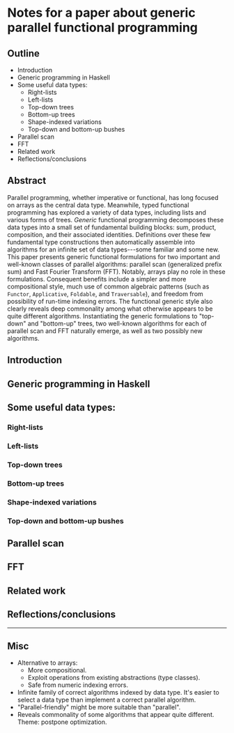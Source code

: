 # Notes for a paper about generic parallel functional programming

## Outline

*   Introduction
*   Generic programming in Haskell
*   Some useful data types:
    *   Right-lists
    *   Left-lists
    *   Top-down trees
    *   Bottom-up trees
    *   Shape-indexed variations
    *   Top-down and bottom-up bushes
*   Parallel scan
*   FFT
*   Related work
*   Reflections/conclusions

## Abstract

Parallel programming, whether imperative or functional, has long focused on arrays as the central data type.
Meanwhile, typed functional programming has explored a variety of data types, including lists and various forms of trees.
*Generic* functional programming decomposes these data types into a small set of fundamental building blocks: sum, product, composition, and their associated identities.
Definitions over these few fundamental type constructions then automatically assemble into algorithms for an infinite set of data types---some familiar and some new.
This paper presents generic functional formulations for two important and well-known classes of parallel algorithms: parallel scan (generalized prefix sum) and Fast Fourier Transform (FFT).
Notably, arrays play no role in these formulations.
Consequent benefits include a simpler and more compositional style, much use of common algebraic patterns (such as `Functor`, `Applicative`, `Foldable`, and `Traversable`), and freedom from possibility of run-time indexing errors.
The functional generic style also clearly reveals deep commonality among what otherwise appears to be quite different algorithms.
Instantiating the generic formulations to "top-down" and "bottom-up" trees, two well-known algorithms for each of parallel scan and FFT naturally emerge, as well as two possibly new algorithms.

## Introduction

## Generic programming in Haskell

## Some useful data types:

### Right-lists

### Left-lists

### Top-down trees

### Bottom-up trees

### Shape-indexed variations

### Top-down and bottom-up bushes

## Parallel scan

## FFT

## Related work

## Reflections/conclusions

* * * * * * * * * * * * * * * * * * * *

## Misc

*   Alternative to arrays:
    *   More compositional.
    *   Exploit operations from existing abstractions (type classes).
    *   Safe from numeric indexing errors.
*   Infinite family of correct algorithms indexed by data type.
    It's easier to select a data type than implement a correct parallel algorithm.
*   "Parallel-friendly" might be more suitable than "parallel".
*   Reveals commonality of some algorithms that appear quite different.
    Theme: postpone optimization.
